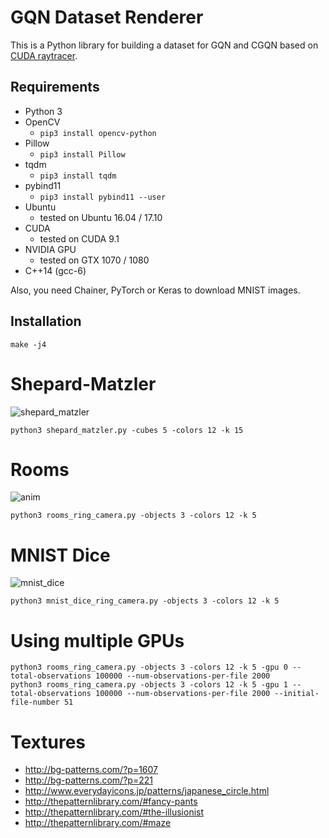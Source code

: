 # GQN Dataset Renderer

This is a Python library for building a dataset for GQN and CGQN based on [CUDA raytracer](https://github.com/musyoku/python-rtx).

## Requirements

- Python 3
- OpenCV
    - `pip3 install opencv-python`
- Pillow
    - `pip3 install Pillow`
- tqdm
    - `pip3 install tqdm`
- pybind11
    - `pip3 install pybind11 --user`
- Ubuntu
    - tested on Ubuntu 16.04 / 17.10
- CUDA
    - tested on CUDA 9.1
- NVIDIA GPU
    - tested on GTX 1070 / 1080
- C++14 (gcc-6)

Also, you need Chainer, PyTorch or Keras to download MNIST images.

## Installation

```
make -j4
```

# Shepard-Matzler

![shepard_matzler](https://user-images.githubusercontent.com/15250418/47383748-53496d80-d740-11e8-8db8-e7a25bd1ad5c.gif)

```
python3 shepard_matzler.py -cubes 5 -colors 12 -k 15
```

# Rooms

![anim](https://user-images.githubusercontent.com/15250418/47347087-7e54a280-d6e9-11e8-93db-47dd2b4efaea.gif)

```
python3 rooms_ring_camera.py -objects 3 -colors 12 -k 5
```

# MNIST Dice

![mnist_dice](https://user-images.githubusercontent.com/15250418/47478271-e4653500-d863-11e8-8d26-1b61cc34cc3b.gif)

```
python3 mnist_dice_ring_camera.py -objects 3 -colors 12 -k 5
```

# Using multiple GPUs

```
python3 rooms_ring_camera.py -objects 3 -colors 12 -k 5 -gpu 0 --total-observations 100000 --num-observations-per-file 2000
python3 rooms_ring_camera.py -objects 3 -colors 12 -k 5 -gpu 1 --total-observations 100000 --num-observations-per-file 2000 --initial-file-number 51
```

# Textures

- http://bg-patterns.com/?p=1607
- http://bg-patterns.com/?p=221
- http://www.everydayicons.jp/patterns/japanese_circle.html
- http://thepatternlibrary.com/#fancy-pants
- http://thepatternlibrary.com/#the-illusionist
- http://thepatternlibrary.com/#maze